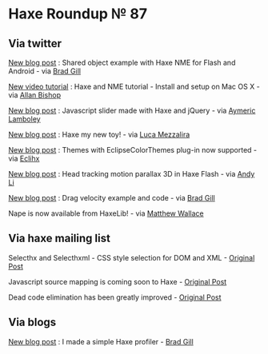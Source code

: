 [_template]: ../templates/roundup.html
# Haxe Roundup № 87

## Via twitter
[New blog post][link 1] : Shared object example with Haxe NME for Flash and Android - via [Brad Gill][link 2]

[New video tutorial][link 3] : Haxe and NME tutorial - Install and setup on Mac OS X - via [Allan Bishop][link 4]

[New blog post][link 5] : Javascript slider made with Haxe and jQuery - via [Aymeric Lamboley][link 6]

[New blog post][link 7] : Haxe my new toy! - via [Luca Mezzalira][link 8]

[New blog post][link 9] : Themes with EclipseColorThemes plug-in now supported - via [Eclihx][link 10]

[New blog post][link 11] : Head tracking motion parallax 3D in Haxe Flash - via [Andy Li][link 12]

[New blog post][link 13] : Drag velocity example and code - via [Brad Gill][link 14]

Nape is now available from HaxeLib! - via [Matthew Wallace][link 15]

## Via haxe mailing list
Selecthx and Selecthxml - CSS style selection for DOM and XML - [Original Post][link 16]

Javascript source mapping is coming soon to Haxe - [Original Post][link 17]

Dead code elimination has been greatly improved - [Original Post][link 18]

## Via blogs


[New blog post][link 19] : I made a simple Haxe profiler - [Brad Gill][link 20]

[link 1]: http://www.gigglingcorpse.com/2012/02/29/sharedobject-example-with-haxenme-for-flash-and-android/ "New blog post"
[link 2]: https://www.twitter.com/#!/gigglingcorpse "Brad Gill"
[link 3]: http://blog.allanbishop.com/haxe-nme-tutorial-install-and-setup-on-mac-os-x/ "New video tutorial"
[link 4]: https://www.twitter.com/#!/AllanBishop "Allan Bishop"
[link 5]: http://www.aymericlamboley.fr/blog/javascript-slider-made-with-haxe-and-jquery/ "New blog post"
[link 6]: https://www.twitter.com/#!/aymericlamboley "Aymeric Lamboley"
[link 7]: http://lucamezzalira.com/2012/03/01/haxe-my-new-toy/ "New blog post"
[link 8]: https://www.twitter.com/#!/lucamezzalira "Luca Mezzalira"
[link 9]: http://www.eclihx.org/project-updates/themeswitheclipsecolorthemesplug-in "New blog post"
[link 10]: https://www.twitter.com/#!/eclihx "Eclihx"
[link 11]: http://blog.onthewings.net/2012/03/04/head-tracking-motion-parallax-3d-in-haxe-flash/ "New blog post"
[link 12]: https://www.twitter.com/#!/andy_li "Andy Li"
[link 13]: http://www.gigglingcorpse.com/2012/03/05/drag-velocity/ "New blog post"
[link 14]: https://www.twitter.com/#!/gigglingcorpse "Brad Gill"
[link 15]: https://www.twitter.com/#!/matthewswallace "Matthew Wallace"
[link 16]: http://groups.google.com/group/haxelang/browse_thread/thread/fb6ae1b15221c8ed/3d6035ace9d27a53 "Original Post"
[link 17]: http://groups.google.com/group/haxelang/browse_thread/thread/e4bf1ba2736b403f "Original Post"
[link 18]: https://groups.google.com/forum/?hl=en#!topic/haxelang/qmDWyXzclTw "Original Post"
[link 19]: http://www.gigglingcorpse.com/2012/03/02/i-made-a-simple-haxe-profiler/ "New blog post"
[link 20]: http://www.twitter.com/gigglingcorpse "Brad Gill"

